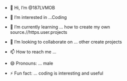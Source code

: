 - 👋 Hi, I’m @187LVMOB
- 👀 I’m interested in ...Coding
- 🌱 I’m currently learning ... how to create my own source.//https.user.projects

- 💞️ I’m looking to collaborate on ... other create projects
- 📫 How to reach me ...
- 😄 Pronouns: ... male
- ⚡ Fun fact: ... coding is interesting and useful 

<!---
187LVMOB/187LVMOB is a ✨ special ✨ repository because its `README.md` (this file) appears on your GitHub profile.
You can click the Preview link to take a look at your changes.
--->
